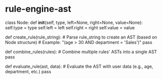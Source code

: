 # rule-engine-ast
class Node:
    def __init__(self, type, left=None, right=None, value=None):
        self.type = type
        self.left = left
        self.right = right
        self.value = value

def create_rule(rule_string):
    # Parse rule_string to create an AST (based on Node structure)
    # Example: "(age > 30 AND department = 'Sales')" 
    pass

def combine_rules(rules):
    # Combine multiple rules' ASTs into a single AST
    pass

def evaluate_rule(ast, data):
    # Evaluate the AST with user data (e.g., age, department, etc.)
    pass

